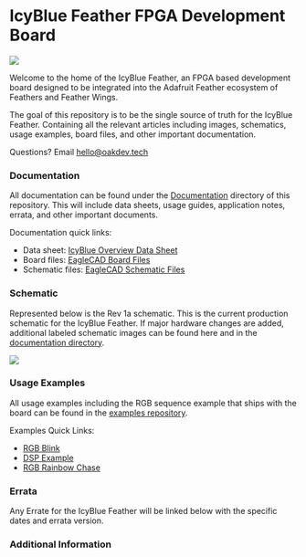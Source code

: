 # IcyBlue Feather FPGA Development Board

<image src="https://github.com/Oak-Development-Technologies/IcyBlue/blob/main/Images/IMG_2196.jpg">

Welcome to the home of the IcyBlue Feather, an FPGA based development board designed to be integrated into the Adafruit Feather ecosystem of Feathers and Feather Wings.

The goal of this repository is to be the single source of truth for the IcyBlue Feather. Containing all the relevant articles including images, schematics, usage examples, board files, and other important documentation.

Questions? Email [hello@oakdev.tech](mailto:hello@oakdev.tech)

### Documentation ###

All documentation can be found under the [Documentation](https://github.com/skerr92/IcyBlue/tree/main/Documentation) directory of this repository. This will include data sheets, usage guides, application notes, errata, and other important documents.

Documentation quick links:
* Data sheet: [IcyBlue Overview Data Sheet](https://github.com/Oak-Development-Technologies/IcyBlue/blob/main/Documentation/IcyBlue%20Feather%20V2%20Datasheet%20rev1a.docx)
* Board files: [EagleCAD Board Files](https://github.com/skerr92/IcyBlue/blob/main/Documentation/Lattice%20FPGA%20standard%20feather%20wing.brd)
* Schematic files: [EagleCAD Schematic Files](https://github.com/skerr92/IcyBlue/blob/main/Documentation/Lattice%20FPGA%20standard%20feather%20wing.sch)

### Schematic ###

Represented below is the Rev 1a schematic. This is the current production schematic for the IcyBlue Feather. If major hardware changes are added, additional labeled schematic images can be found here and in the [documentation directory](https://github.com/skerr92/IcyBlue/tree/main/Documentation).

<image src="https://github.com/skerr92/IcyBlue/blob/main/Images/IcyBlue%20Feather%20Schematic.png">

### Usage Examples ###

All usage examples including the RGB sequence example that ships with the board can be found in the [examples repository](https://github.com/skerr92/ice5lp4k_examples).

Examples Quick Links:
* [RGB Blink](https://github.com/skerr92/ice5lp4k_examples/tree/master/leds)
* [DSP Example](https://github.com/skerr92/ice5lp4k_examples/tree/master/dsp)
* [RGB Rainbow Chase](https://github.com/Oak-Development-Technologies/ice40_rgb_rainbow_chase)

### Errata ###

Any Errate for the IcyBlue Feather will be linked below with the specific dates and errata version.

### Additional Information ###
